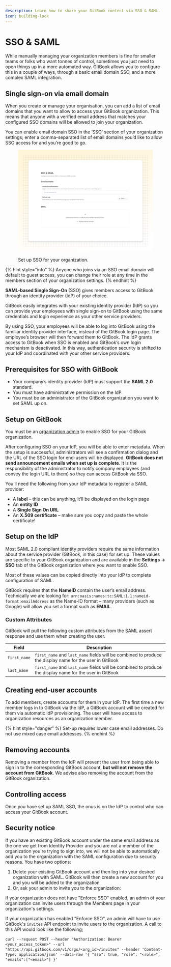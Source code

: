 ```yaml
---
description: Learn how to share your GitBook content via SSO & SAML.
icon: building-lock
---
```


# SSO & SAML

While manually managing your organization members is fine for smaller teams or folks who want tonnes of control, sometimes you just need to open things up in a more automated way. GitBook allows you to configure this in a couple of ways, through a basic email domain SSO, and a more complex SAML integration.

## Single sign-on via email domain

When you create or manage your organisation, you can add a list of email domains that you want to allow to access your GitBook organization. This means that anyone with a verified email address that matches your configured SSO domains will be allowed to join your organization.

You can enable email domain SSO in the ’SSO’ section of your organization settings; enter a comma-separated list of email domains you’d like to allow SSO access for and you’re good to go.

<figure><img src="../../.gitbook/assets/10_01_25_sso.svg" alt="A GitBook screenshot showing how to configure SSO"><figcaption><p>Set up SSO for your organization.</p></figcaption></figure>

{% hint style="info" %}
Anyone who joins via an SSO email domain will default to guest access, you can change their role at any time in the members section of your organization settings.
{% endhint %}

**SAML-based Single Sign-On** (SSO) gives members access to GitBook through an identity provider (IdP) of your choice.‌

GitBook easily integrates with your existing identity provider (IdP) so you can provide your employees with single sign-on to GitBook using the same credentials and login experience as your other service providers.‌

By using SSO, your employees will be able to log into GitBook using the familiar identity provider interface, instead of the GitBook login page. The employee’s browser will then forward them to GitBook. The IdP grants access to GitBook when SSO is enabled and GitBook’s own login mechanism is deactivated. In this way, authentication security is shifted to your IdP and coordinated with your other service providers.‌​

## ​Prerequisites for SSO with GitBook <a href="#prerequisites-for-sso-with-gitbook" id="prerequisites-for-sso-with-gitbook"></a>

* Your company’s identity provider (IdP) must support the **SAML 2.0** standard.
* You must have administrative permission on the IdP.
* You must be an administrator of the GitBook organization you want to set SAML up on.

## ​Setup on GitBook <a href="#setup-on-gitbook" id="setup-on-gitbook"></a>

You must be an [organization admin](../member-management/roles.md#admin) to enable SSO for your GitBook organization.‌

After configuring SSO on your IdP, you will be able to enter metadata. When the setup is successful, administrators will see a confirmation dialog and the URL of the SSO login for end-users will be displayed. **GitBook does not send announcement emails when set up is complete**. It is the responsibility of the administrator to notify company employees (and convey the login URL to them) so they can access GitBook via SSO.‌

You’ll need the following from your IdP metadata to register a SAML provider:

* A **label** – this can be anything, it’ll be displayed on the login page
* An **entity ID**
* A **Single Sign On URL**
* An **X.509 certificate** – make sure you copy and paste the whole certificate!

## ​Setup on the IdP <a href="#setup-on-the-idp" id="setup-on-the-idp"></a>

Most SAML 2.0 compliant identity providers require the same information about the service provider (GitBook, in this case) for set up. These values are specific to your GitBook organization and are available in the **Settings -> SSO** tab of the GitBook organization where you want to enable SSO.‌

Most of these values can be copied directly into your IdP to complete configuration of SAML.

GitBook requires that the **NameID** contain the user’s email address. Technically we are looking for: `urn:oasis:names:tc:SAML:1.1:nameid-format:emailAddress` as the Name-ID format – many providers (such as Google) will allow you set a format such as **EMAIL**.

### Custom Attributes

GitBook will pull the following custom attributes from the SAML assert response and use them when creating the user.

| Field        | Description                                                                                              |
| ------------ | -------------------------------------------------------------------------------------------------------- |
| `first_name` | `first_name` and `last_name` fields will be combined to produce the display name for the user in GitBook |
| `last_name`  | `first_name` and `last_name` fields will be combined to produce the display name for the user in GitBook |

## ​Creating end-user accounts <a href="#creating-end-user-account" id="creating-end-user-account"></a>

To add members, create accounts for them in your IdP. The first time a new member logs in to GitBook via the IdP, a GitBook account will be created for them via automatic IdP provisioning. The user will have access to organization resources as an organization member.

{% hint style="danger" %}
Set-up requires lower case email addresses. Do not use mixed case email addresses.‌
{% endhint %}

## ​Removing accounts <a href="#removing-end-user-accounts" id="removing-end-user-accounts"></a>

Removing a member from the IdP will prevent the user from being able to sign in to the corresponding GitBook account, **but will not remove the account from GitBook**. We advise also removing the account from the GitBook organization.

## Controlling access

Once you have set up SAML SSO, the onus is on the IdP to control who can access your GitBook account.

## ​Security notice <a href="#security-notice" id="security-notice"></a>

If you have an existing GitBook account under the same email address as the one we get from Identity Provider and you are not a member of the organization you're trying to sign into, we will not be able to automatically add you to the organization with the SAML configuration due to security reasons. You have two options:

1. Delete your existing GitBook account and then log into your desired organization with SAML. GitBook will then create a new account for you and you will be added to the organization
2. Or, ask your admin to invite you to the organization:

If your organization does not have "Enforce SSO" enabled, an admin of your organization can invite users through the Members page in your organization's settings.

If your organization has enabled "Enforce SSO", an admin will have to use GitBook's `invites` API endpoint to invite users to the organization. A call to this API would look like the following;

```
curl --request POST --header "Authorization: Bearer <your_access_token>" --url "https://api.gitbook.com/v1/orgs/<org_id>/invites" --header 'Content-Type: application/json' --data-raw '{ "sso": true, "role": "<role>", "emails":["<email>"] }'
```
